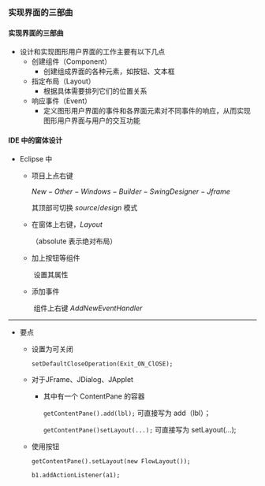 ### 实现界面的三部曲

#### 实现界面的三部曲

* 设计和实现图形用户界面的工作主要有以下几点
  * 创建组件（Component）
    * 创建组成界面的各种元素，如按钮、文本框
  * 指定布局（Layout）
    * 根据具体需要排列它们的位置关系
  * 响应事件（Event）
    * 定义图形用户界面的事件和各界面元素对不同事件的响应，从而实现图形用户界面与用户的交互功能

#### IDE 中的窗体设计

* Eclipse 中

  * 项目上点右键

    $New - Other - Windows - Builder - Swing Designer - Jframe$

    其顶部可切换 $source /design$ 模式

  * 在窗体上右键，$Layout$

    （absolute 表示绝对布局）

  * 加上按钮等组件

    ​	设置其属性

  * 添加事件

    ​	组件上右键 $Add New Event Handler$

-----

* 要点

  * 设置为可关闭

    `setDefaultCloseOperation(Exit_ON_ClOSE);`

  * 对于JFrame、JDialog、JApplet

    * 其中有一个 ContentPane 的容器

      `getContentPane().add(lbl);` 可直接写为 add（lbl）；

      `getContentPane()setLayout(...);` 可直接写为 setLayout(...);

  * 使用按钮

    `getContentPane().setLayout(new FlowLayout());`

    `b1.addActionListener(a1);`